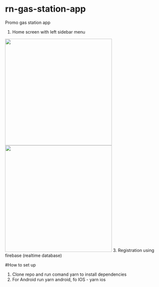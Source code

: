 # rn-gas-station-app

Promo gas station app
1. Home screen with left sidebar menu
<img src="https://github.com/ArtyomZayarny/rn-gas-station-app/assets/15728688/84fcf6ca-93d5-43f8-bc79-6cf617fa163e.png" width="350" height="350">
<img src="https://github.com/ArtyomZayarny/rn-gas-station-app/assets/15728688/569b2dca-eff4-4b86-8d0d-49f433c1e216.png" width="350" height="350">
3. Registration using firebase (realtime database)

#How to set up
1. Clone repo and run comand yarn to install dependencies
2. For Android run yarn android, fo IOS - yarn ios
